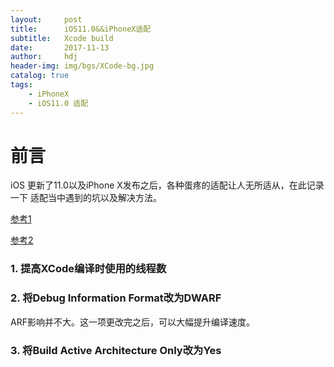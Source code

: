 ```yaml
---
layout:     post
title:      iOS11.0&&iPhoneX适配
subtitle:   Xcode build
date:       2017-11-13
author:     hdj
header-img: img/bgs/XCode-bg.jpg
catalog: true
tags:
    - iPhoneX
    - iOS11.0 适配
---
```

# 前言

  iOS 更新了11.0以及iPhone X发布之后，各种蛋疼的适配让人无所适从，在此记录一下
  适配当中遇到的坑以及解决方法。


[参考1](http://blog.csdn.net/zhonggaorong/article/details/50480401)

[参考2](http://www.jianshu.com/p/02ad82a37063)


### 1. 提高XCode编译时使用的线程数



### 2. 将Debug Information Format改为DWARF

ARF影响并不大。这一项更改完之后，可以大幅提升编译速度。


###  3. 将Build Active Architecture Only改为Yes
